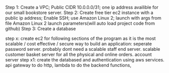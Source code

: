Step 1: Create a VPC; Public CIDR 10.0.0.0/31; one ip address availible for our small bookstore server.
Step 2: Create free tier ec2 instance with a public ip address; Enable SSH; use Amazon Linux 2; launch with args from file Amazon Linux 2 launch parameters(will auto load project code from github)
Step 3: Create a database

step x: create ec2 for following sections of the program as it is the most scalable / cost effective / secure way to build an application: seperate password server. probably dont need a scalable staff end server. scalable customer basket server for all the physical and online orders. account server
step x1: create the databased and authentication using aws services. api gateway to do http, lambda to do the backend functions,
